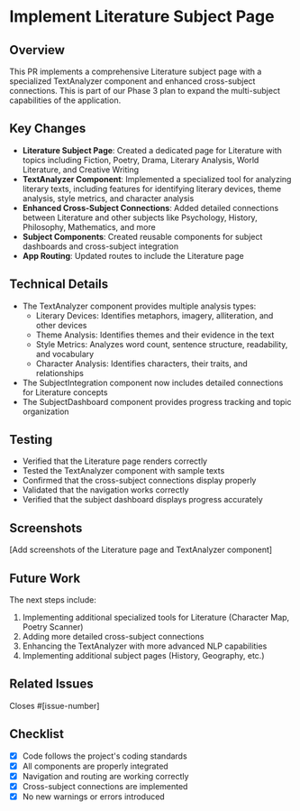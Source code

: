 # Implement Literature Subject Page

## Overview

This PR implements a comprehensive Literature subject page with a specialized TextAnalyzer component and enhanced cross-subject connections. This is part of our Phase 3 plan to expand the multi-subject capabilities of the application.

## Key Changes

- **Literature Subject Page**: Created a dedicated page for Literature with topics including Fiction, Poetry, Drama, Literary Analysis, World Literature, and Creative Writing
- **TextAnalyzer Component**: Implemented a specialized tool for analyzing literary texts, including features for identifying literary devices, theme analysis, style metrics, and character analysis
- **Enhanced Cross-Subject Connections**: Added detailed connections between Literature and other subjects like Psychology, History, Philosophy, Mathematics, and more
- **Subject Components**: Created reusable components for subject dashboards and cross-subject integration
- **App Routing**: Updated routes to include the Literature page

## Technical Details

- The TextAnalyzer component provides multiple analysis types:
  - Literary Devices: Identifies metaphors, imagery, alliteration, and other devices
  - Theme Analysis: Identifies themes and their evidence in the text
  - Style Metrics: Analyzes word count, sentence structure, readability, and vocabulary
  - Character Analysis: Identifies characters, their traits, and relationships
- The SubjectIntegration component now includes detailed connections for Literature concepts
- The SubjectDashboard component provides progress tracking and topic organization

## Testing

- Verified that the Literature page renders correctly
- Tested the TextAnalyzer component with sample texts
- Confirmed that the cross-subject connections display properly
- Validated that the navigation works correctly
- Verified that the subject dashboard displays progress accurately

## Screenshots

[Add screenshots of the Literature page and TextAnalyzer component]

## Future Work

The next steps include:
1. Implementing additional specialized tools for Literature (Character Map, Poetry Scanner)
2. Adding more detailed cross-subject connections
3. Enhancing the TextAnalyzer with more advanced NLP capabilities
4. Implementing additional subject pages (History, Geography, etc.)

## Related Issues

Closes #[issue-number]

## Checklist

- [x] Code follows the project's coding standards
- [x] All components are properly integrated
- [x] Navigation and routing are working correctly
- [x] Cross-subject connections are implemented
- [x] No new warnings or errors introduced
